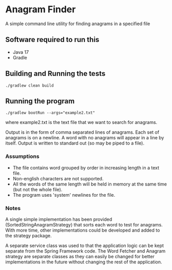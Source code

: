 # Anagram Finder
A simple command line utility for finding anagrams in a specified file

## Software required to run this
* Java 17
* Gradle

## Building and Running the tests
```
./gradlew clean build
```

## Running the program
```
./gradlew bootRun --args="example2.txt" 
```
where example2.txt is the text file that we want to search for anagrams.

Output is in the form of comma separated lines of anagrams. Each set of anagrams is on a newline.
A word with no anagrams will appear in a line by itself. Output is written to standard out (so may be piped to a file).

### Assumptions
- The file contains word grouped by order in increasing length in a text file. 
- Non-english characters are not supported. 
- All the words of the same length will be held in memory at the same time (but not the whole file).
- The program uses 'system' newlines for the file. 

### Notes
A single simple implementation has been provided (SortedStringAnagramStrategy) that sorts each word to test for anagrams.
With more time, other implementations could be developed and added to the strategy package.

A separate service class was used to that the application logic can be kept separate from the Spring Framework code.
The Word Fetcher and Anagram strategy are separate classes as they can easily be changed for better implementations in the future without changing the rest of the application. 

